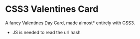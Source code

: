 CSS3 Valentines Card
=================
A fancy Valentines Day Card, made almost* entirely with CSS3.

* JS is needed to read the url hash